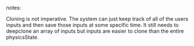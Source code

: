 notes:

Cloning is not imperative. The system can just keep track of all of the users inputs and then save those inputs at some specific time. It still needs to deepclone an array of inputs but inputs are easier to clone than the entire physicsState.
